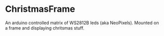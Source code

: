 # ChristmasFrame
An arduino controlled matrix of WS2812B leds (aka NeoPixels). Mounted on a frame and displaying chritsmas stuff.
